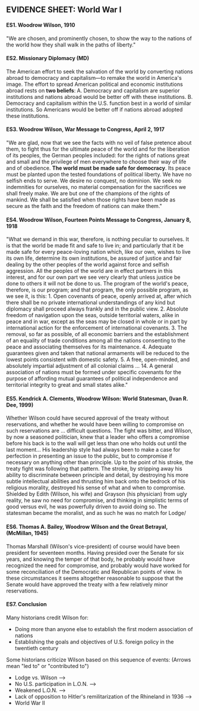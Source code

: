## EVIDENCE SHEET: World War I

#### ES1. Woodrow Wilson, 1910
"We are chosen, and prominently chosen, to show the way to the nations of the world how they shall walk in the paths of liberty."

#### ES2. Missionary Diplomacy (MD)
The American effort to seek the salvation of the world by converting nations abroad to democracy and capitalism—to remake the world in America's image.
The effort to spread American political and economic institutions abroad rests on **two beliefs**:
A. Democracy and capitalism are superior institutions and nations abroad would be better off with these institutions.
B. Democracy and capitalism within the U.S. function best in a world of similar institutions. So Americans would be better off if nations abroad adopted these institutions.

#### ES3. Woodrow Wilson, War Message to Congress, April 2, 1917
"We are glad, now that we see the facts with no veil of false pretence about them, to fight thus for the ultimate peace of the world and for the liberation of its peoples, the German peoples included: for the rights of nations great and small and the privilege of men everywhere to choose their way of life and of obedience. **The world must be made safe for democracy**. Its peace must be planted upon the tested foundations of political liberty. We have no selfish ends to serve. We desire no conquest, no dominion. We seek no indemnities for ourselves, no material compensation for the sacrifices we shall freely make. We are but one of the champions of the rights of mankind. We shall be satisfied when those rights have been made as secure as the faith and the freedom of nations can make them."

#### ES4.  Woodrow Wilson, Fourteen Points Message to Congress, January 8, 1918
"What we demand in this war, therefore, is nothing peculiar to ourselves. It is that the world be made fit and safe to live in; and particularly that it be made safe for every peace-loving nation which, like our own, wishes to live its own life, determine its own institutions, be assured of justice and fair dealing by the other peoples of the world against force and selfish aggression.
All the peoples of the world are in effect partners in this interest, and for our own part we see very clearly that unless justice be done to others it will not be done to us. The program of the world's peace, therefore, is our program; and that program, the only possible program, as we see it, is this:
1\. Open covenants of peace, openly arrived at, after which there shall be no private international understandings of any kind but diplomacy shall proceed always frankly and in the public view.
2\. Absolute freedom of navigation upon the seas, outside territorial waters, alike in peace and in war, except as the seas may be closed in whole or in part by international action for the enforcement of international covenants.
3\. The removal, so far as possible, of all economic barriers and the establishment of an equality of trade conditions among all the nations consenting to the peace and associating themselves for its maintenance.
4\. Adequate guarantees given and taken that national armaments will be reduced to the lowest points consistent with domestic safety.
5\. A free, open-minded, and absolutely impartial adjustment of all colonial claims ...
14\. A general association of nations must be formed under specific covenants for the purpose of affording mutual guarantees of political independence and territorial integrity to great and small states alike."

#### ES5. Kendrick A. Clements, Woodrow Wilson: World Statesman, (Ivan R. Dee, 1999)
Whether Wilson could have secured approval of the treaty without reservations, and whether he would have been willing to compromise on such reservations are ... difficult questions. The fight was bitter, and Wilson, by now a seasoned politician, knew that a leader who offers a compromise before his back is to the wall will get less than one who holds out until the last moment... His leadership style had always been to make a case for perfection in presenting an issue to the public, but to compromise if necessary on anything other than principle. Up to the point of his stroke, the treaty fight was following that pattern.
The stroke, by stripping away his ability to discriminate between principle and detail, by destroying his more subtle intellectual abilities and thrusting him back onto the bedrock of his religious morality, destroyed his sense of what and when to compromise. Shielded by Edith (Wilson, his wife) and Grayson (his physician) from ugly reality, he saw no need for compromise, and thinking in simplistic terms of good versus evil, he was powerfully driven to avoid doing so. The statesman became the moralist, and as such he was no match for Lodge/

#### ES6. Thomas A. Bailey, Woodrow Wilson and the Great Betrayal, (McMillan, 1945)
Thomas Marshall (Wilson's vice-president) of course would have been president for seventeen months. Having presided over the Senate for six years, and knowing the temper of that body, he probably would have recognized the need for compromise, and probably would have worked for some reconciliation of the Democratic and Republican points of view. In these circumstances it seems altogether reasonable to suppose that the Senate would have approved the treaty with a few relatively minor reservations.

#### ES7. Conclusion
Many historians credit Wilson for:
+ Doing more than anyone else to establish the first modern association of nations
+ Establishing the goals and objectives of U.S. foreign policy in the twentieth century

Some historians criticize Wilson based on this sequence of events: (Arrows mean "led to" or "contributed to")
+ Lodge vs. Wilson -->
+ No U.S. participation in L.O.N. -->
+ Weakened L.O.N. -->
+ Lack of opposition to Hitler's remilitarization of the Rhineland in 1936 -->
+ World War II
